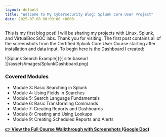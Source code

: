 ```yaml
---
layout: default
title: "Welcome to My Cybersecurity Blog: Splunk Core User Project"
date: 2025-07-08 00:00:00 +0000
---
```


This is my first blog post! I will be sharing my projects with Linux, Splunk, and VirtualBox SOC labs. Thank you for visiting. The first post contains all of the screenshots from the Certified Splunk Core User Course starting after installation and data input. To begin here is the Dashboard I created:

![Splunk Search Example]({{ site.baseurl }}/assets/images/SplunkDashboard.png)

### Covered Modules

- Module 3: Basic Searching in Splunk
- Module 4: Using Fields in Searches
- Module 5: Search Language Fundamentals
- Module 6: Basic Transforming Commands
- Module 7: Creating Reports and Dashboards
- Module 8: Creating and Using Lookups
- Module 9: Creating Scheduled Reports and Alerts

[**👉 View the Full Course Walkthrough with Screenshots (Google Doc)**](https://docs.google.com/document/d/1ikOOS1DAeuH-YzS05u3t1Ao5e3cH4wBR5DJeSkCBhZk/edit?usp=sharing)
